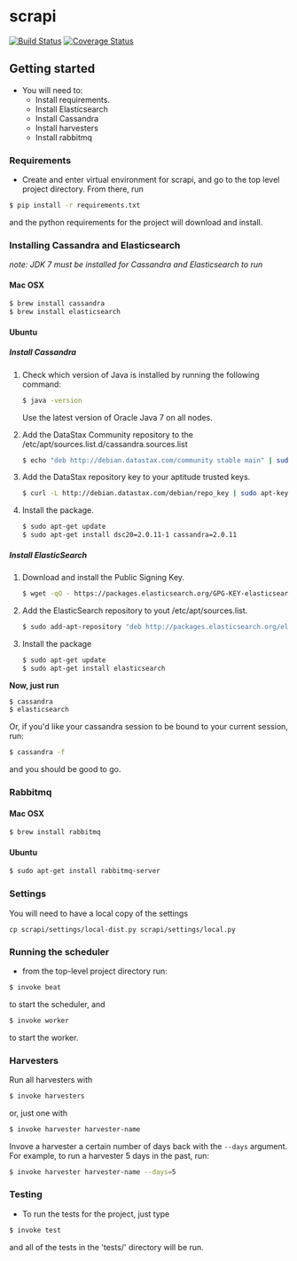 scrapi
======

[![Build Status](https://travis-ci.org/fabianvf/scrapi.svg?branch=develop)](https://travis-ci.org/fabianvf/scrapi)
[![Coverage Status](https://coveralls.io/repos/fabianvf/scrapi/badge.svg?branch=develop)](https://coveralls.io/r/fabianvf/scrapi?branch=develop)

## Getting started

- You will need to:
    - Install requirements.
    - Install Elasticsearch
    - Install Cassandra
    - Install harvesters
    - Install rabbitmq

### Requirements

- Create and enter virtual environment for scrapi, and go to the top level project directory. From there, run 

```bash
$ pip install -r requirements.txt
```

and the python requirements for the project will download and install.


### Installing Cassandra and Elasticsearch
_note: JDK 7 must be installed for Cassandra and Elasticsearch to run_

#### Mac OSX

```bash
$ brew install cassandra
$ brew install elasticsearch
```

#### Ubuntu
##### Install Cassandra
1. Check which version of Java is installed by running the following command:
   ```bash
   $ java -version
   ```
   Use the latest version of Oracle Java 7 on all nodes.

2. Add the DataStax Community repository to the /etc/apt/sources.list.d/cassandra.sources.list
   ```bash
   $ echo "deb http://debian.datastax.com/community stable main" | sudo tee -a /etc/apt/sources.list.d/cassandra.sources.list
   ```

3.  Add the DataStax repository key to your aptitude trusted keys.
    ```bash
    $ curl -L http://debian.datastax.com/debian/repo_key | sudo apt-key add -
    ```

4. Install the package.
   ```bash
   $ sudo apt-get update
   $ sudo apt-get install dsc20=2.0.11-1 cassandra=2.0.11
   ```

##### Install ElasticSearch
1. Download and install the Public Signing Key.
   ```bash
   $ wget -qO - https://packages.elasticsearch.org/GPG-KEY-elasticsearch | sudo apt-key add -
   ```

2. Add the ElasticSearch repository to yout /etc/apt/sources.list.
   ```bash
   $ sudo add-apt-repository "deb http://packages.elasticsearch.org/elasticsearch/1.4/debian stable main"
   ```

3. Install the package
   ```bash
   $ sudo apt-get update
   $ sudo apt-get install elasticsearch
   ```


__Now, just run__
```bash
$ cassandra
$ elasticsearch
```

Or, if you'd like your cassandra session to be bound to your current session, run:
```bash
$ cassandra -f
```

and you should be good to go.

### Rabbitmq

#### Mac OSX

```bash
$ brew install rabbitmq
```

#### Ubuntu

```bash
$ sudo apt-get install rabbitmq-server
```
### Settings

You will need to have a local copy of the settings

```
cp scrapi/settings/local-dist.py scrapi/settings/local.py
```

### Running the scheduler

- from the top-level project directory run:

```bash
$ invoke beat
```

to start the scheduler, and 

```bash
$ invoke worker
```

to start the worker.


### Harvesters
Run all harvesters with 

```bash
$ invoke harvesters
```

or, just one with 

```bash
$ invoke harvester harvester-name
```

Invove a harvester a certain number of days back with the ```--days``` argument. For example, to run a harvester 5 days in the past, run:

```bash
$ invoke harvester harvester-name --days=5
```

### Testing

- To run the tests for the project, just type

```bash 
$ invoke test
```

and all of the tests in the 'tests/' directory will be run. 
